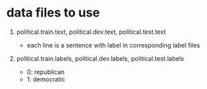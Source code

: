 # data files to use

1. political.train.text, political.dev.text, political.test.text
  
    + each line is a sentence with label in corresponding label files

2. political.train.labels, political.dev.labels, political.test.labels

    + 0: republican
    + 1: democratic

